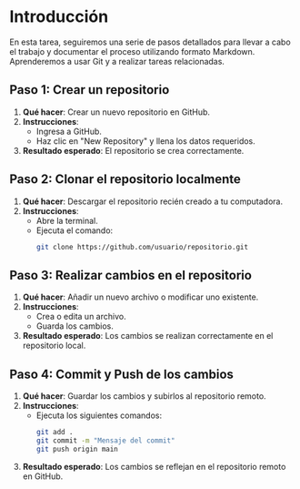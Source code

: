 
# Introducción
En esta tarea, seguiremos una serie de pasos detallados para llevar a cabo el trabajo y documentar el proceso utilizando formato Markdown. Aprenderemos a usar Git y a realizar tareas relacionadas.

## Paso 1: Crear un repositorio
1. **Qué hacer**: Crear un nuevo repositorio en GitHub.
2. **Instrucciones**:
   - Ingresa a GitHub.
   - Haz clic en "New Repository" y llena los datos requeridos.
3. **Resultado esperado**: El repositorio se crea correctamente.

## Paso 2: Clonar el repositorio localmente
1. **Qué hacer**: Descargar el repositorio recién creado a tu computadora.
2. **Instrucciones**:
   - Abre la terminal.
   - Ejecuta el comando:
     ```bash
     git clone https://github.com/usuario/repositorio.git
     ```

## Paso 3: Realizar cambios en el repositorio
1. **Qué hacer**: Añadir un nuevo archivo o modificar uno existente.
2. **Instrucciones**:
   - Crea o edita un archivo.
   - Guarda los cambios.
3. **Resultado esperado**: Los cambios se realizan correctamente en el repositorio local.

## Paso 4: Commit y Push de los cambios
1. **Qué hacer**: Guardar los cambios y subirlos al repositorio remoto.
2. **Instrucciones**:
   - Ejecuta los siguientes comandos:
     ```bash
     git add .
     git commit -m "Mensaje del commit"
     git push origin main
     ```
3. **Resultado esperado**: Los cambios se reflejan en el repositorio remoto en GitHub.

